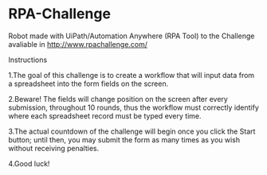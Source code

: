 # RPA-Challenge
Robot made with UiPath/Automation Anywhere (RPA Tool) to the Challenge avaliable in http://www.rpachallenge.com/

Instructions

1.The goal of this challenge is to create a workflow that will input data from a spreadsheet into the form fields on the screen.


2.Beware! The fields will change position on the screen after every submission, throughout 10 rounds, thus the workflow must correctly identify where each spreadsheet record must be typed every time.


3.The actual countdown of the challenge will begin once you click the Start button; until then, you may submit the form as many times as you wish without receiving penalties.


4.Good luck!


